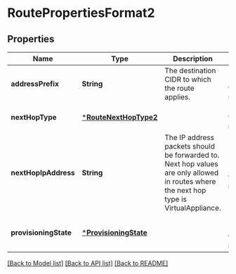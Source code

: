 # RoutePropertiesFormat2


## Properties
Name | Type | Description | Notes
------------ | ------------- | ------------- | -------------
**addressPrefix** | **String** | The destination CIDR to which the route applies. | [optional] [default to nothing]
**nextHopType** | [***RouteNextHopType2**](RouteNextHopType2.md) |  | [default to nothing]
**nextHopIpAddress** | **String** | The IP address packets should be forwarded to. Next hop values are only allowed in routes where the next hop type is VirtualAppliance. | [optional] [default to nothing]
**provisioningState** | [***ProvisioningState**](ProvisioningState.md) |  | [optional] [default to nothing]


[[Back to Model list]](../README.md#models) [[Back to API list]](../README.md#api-endpoints) [[Back to README]](../README.md)


